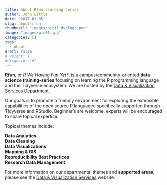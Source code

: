 ```yaml
---
title: About Rfun learning series
author: John Little
date: '2017-01-05'
slug: about-rfun
thumbnail: "images/pic11_dvslogo.png"
image: "images/pic01.jpg"
categories: []
tags:
  - About
draft: false
# weight: 1
#disqusid: "6"
---
```

**Rfun**, or *R We Having Fun Yet‽*, is a campus/community-oriented **data science training-series** focusing on learning the R programming language and the Tidyverse ecosystem. We are hosted by the [Data & Visualization Services Department](https://library.duke.edu/data/).

Our goals is to promote a friendly environment for exploring the extensible capabilities of the open source R languagee specifically supported through Tidyverse and RStudio. Beginner’s are welcome, experts will be encouraged to share topical expertise. 

Topical themes include:

**Data Analytics**<br>
**Data Cleaning** <br>
**Data Visualizations** <br>
**Mapping & GIS** <br>
**Reproducibility Best Practices** <br>
**Research Data Management** <br>

For more information on our departmental themes and **supported areas**, please see the [Data & Visualization Services](https://library.duke.edu/data/) website.